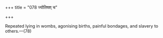 +++
title = "078 ज्योतिषश् च"

+++

Repeated lying in wombs, agonising births, painful bondages, and slavery to others.—(78)